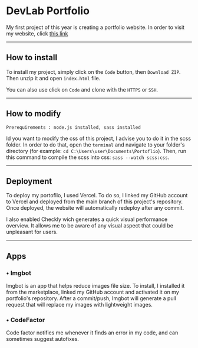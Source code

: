 # **DevLab Portfolio**

My first project of this year is creating a portfolio website. In order to visit my website, click [this link](https://devlab-portfolio-xi.vercel.app/)

---

## **How to install**

To install my project, simply click on the `Code` button, then `Download ZIP`. Then unzip it and open `index.html` file.

You can also use click on `Code` and clone with the `HTTPS` or `SSH`.

---

## **How to modify**

    Prerequirements : node.js installed, sass installed

Id you want to modify the css of this project, I advise you to do it in the scss folder. In order to do that, open the `terminal` and navigate to your folder's directory (for example: `cd C:\Users\user\Documents\Portoflio`). Then, run this command to compile the scss into css: `sass --watch scss:css`.

---

## **Deployment**

To deploy my portoflio, I used Vercel. To do so, I linked my GitHub account to Vercel and deployed from the main branch of this project's repository. Once deployed, the website will automatically redeploy after any commit.

I also enabled Checkly wich generates a quick visual performance overview. It allows me to be aware of any visual aspect that could be unpleasant for users.

---

## **Apps**

### • Imgbot

Imgbot is an app that helps reduce images file size. To install, I installed it from the marketplace, linked my GitHub account and activated it on my portfolio's repository. After a commit/push, Imgbot will generate a pull request that will replace my images with lightweight images.

### • CodeFactor

Code factor notifies me whenever it finds an error in my code, and can sometimes suggest autofixes.
